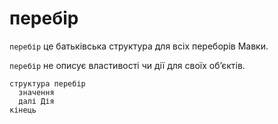 # перебір

`перебір` <keyword>це</keyword> батьківська структура для всіх переборів <subject>Мавки</subject>.

`перебір` не описує властивості чи дії для своїх обʼєктів.

```мавка
структура перебір
  значення
  далі Дія
кінець
```
